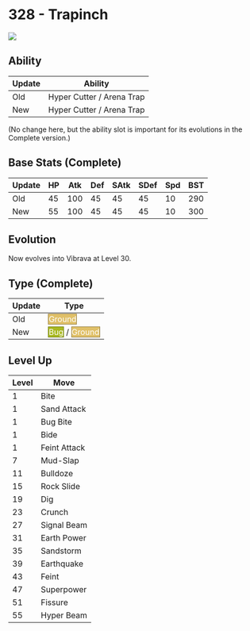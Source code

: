 # 328 - Trapinch
![][328]

## Ability

Update | Ability
---    | ---
Old    | Hyper Cutter / Arena Trap
New    | Hyper Cutter / Arena Trap

(No change here, but the ability slot is important for its evolutions in the Complete version.)

## Base Stats (Complete)

Update | HP | Atk | Def | SAtk | SDef | Spd | BST
---    | ---| --- | --- | ---  | ---  | --- | ---
Old    | 45 |  100 |  45 |  45  |  45  |  10  |  290
New    | 55 |  100 |  45 |  45  |  45  |  10  |  300

## Evolution
Now evolves into Vibrava at Level 30.

## Type (Complete)

Update | Type
---    | ---
Old    | <span style="color:white; background:#E0C068; border: 1px solid #927D44">Ground</span>
New    | <span style="color:white; background:#A8B820; border: 1px solid #6D7815">Bug</span> / <span style="color:white; background:#E0C068; border: 1px solid #927D44">Ground</span>

## Level Up

Level | Move
---   | ---
  1   | Bite
  1   | Sand Attack
  1   | Bug Bite
  1   | Bide
  1   | Feint Attack
  7   | Mud-Slap
 11   | Bulldoze
 15   | Rock Slide
 19   | Dig
 23   | Crunch
 27   | Signal Beam
 31   | Earth Power
 35   | Sandstorm
 39   | Earthquake
 43   | Feint
 47   | Superpower
 51   | Fissure
 55   | Hyper Beam



[328]: ../img/pokemon/328.png
